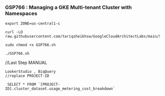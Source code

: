 ### GSP766 :  Managing a GKE Multi-tenant Cluster with Namespaces 

```
export ZONE=us-central1-c
```

```
curl -LO raw.githubusercontent.com/tariqsheikhsw/GoogleCloudArchitectLabs/main/Solutions/GSP766.sh

sudo chmod +x GSP766.sh

./GSP766.sh
```

//Last Step MANUAL
```
LookerStudio , BiqQuery
//replace PROJECT-ID

 SELECT * FROM `[PROJECT-ID].cluster_dataset.usage_metering_cost_breakdown`
```


